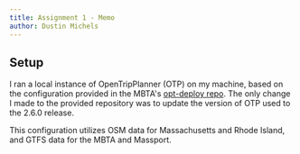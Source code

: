 ```yaml
---
title: Assignment 1 - Memo
author: Dustin Michels
---
```


## Setup

I ran a local instance of OpenTripPlanner (OTP) on my machine, based on the configuration provided in the MBTA's [opt-deploy repo](https://github.com/mbta/otp-deploy). The only change I made to the provided repository was to update the version of OTP used to the 2.6.0 release.

This configuration utilizes OSM data for Massachusetts and Rhode Island, and GTFS data for the MBTA and Massport.
